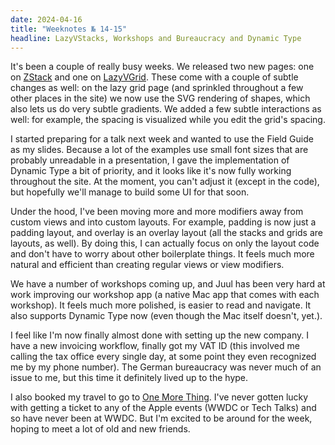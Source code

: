 ```yaml
---
date: 2024-04-16
title: "Weeknotes № 14-15"
headline: LazyVStacks, Workshops and Bureaucracy and Dynamic Type
---
```


It's been a couple of really busy weeks. We released two new pages: one on [ZStack](https://www.swiftuifieldguide.com/layout/zstack/) and one on [LazyVGrid](https://www.swiftuifieldguide.com/layout/lazyvgrid/). These come with a couple of subtle changes as well: on the lazy grid page (and sprinkled throughout a few other places in the site) we now use the SVG rendering of shapes, which also lets us do very subtle gradients. We added a few subtle interactions as well: for example, the spacing is visualized while you edit the grid's spacing.

I started preparing for a talk next week and wanted to use the Field Guide as my slides. Because a lot of the examples use small font sizes that are probably unreadable in a presentation, I gave the implementation of Dynamic Type a bit of priority, and it looks like it's now fully working throughout the site. At the moment, you can't adjust it (except in the code), but hopefully we'll manage to build some UI for that soon.

Under the hood, I've been moving more and more modifiers away from custom views and into custom layouts. For example, padding is now just a padding layout, and overlay is an overlay layout (all the stacks and grids are layouts, as well). By doing this, I can actually focus on only the layout code and don't have to worry about other boilerplate things. It feels much more natural and efficient than creating regular views or view modifiers.

We have a number of workshops coming up, and Juul has been very hard at work improving our workshop app (a native Mac app that comes with each workshop). It feels much more polished, is easier to read and navigate. It also supports Dynamic Type now (even though the Mac itself doesn't, yet.).

I feel like I'm now finally almost done with setting up the new company. I have a new invoicing workflow, finally got my VAT ID (this involved me calling the tax office every single day, at some point they even recognized me by my phone number). The German bureaucracy was never much of an issue to me, but this time it definitely lived up to the hype.

I also booked my travel to go to [One More Thing](https://omt-conf.com). I've never gotten lucky with getting a ticket to any of the Apple events (WWDC or Tech Talks) and so have never been at WWDC. But I'm excited to be around for the week, hoping to meet a lot of old and new friends.
